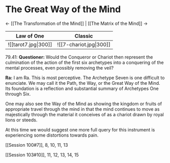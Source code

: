 # The Great Way of the Mind
<- [[The Transformation of the Mind]] | [[The Matrix of the Mind]] ->

| Law of One           | Classic                 |
| -------------------- | ----------------------- |
| ![[tarot7.jpg\|300]] | ![[7-chariot.jpg\|300]] |

79.41: **Questioner:** Would the Conqueror or Chariot then represent the culmination of the action of the first six archetypes into a conquering of the mental processes, even possibly removing the veil?

**Ra:** I am Ra. This is most perceptive. The Archetype Seven is one difficult to enunciate. We may call it the Path, the Way, or the Great Way of the Mind. Its foundation is a reflection and substantial summary of Archetypes One through Six.  
  
One may also see the Way of the Mind as showing the kingdom or fruits of appropriate travel through the mind in that the mind continues to move as majestically through the material it conceives of as a chariot drawn by royal lions or steeds.  
  
At this time we would suggest one more full query for this instrument is experiencing some distortions towards pain.

[[Session 100#7]], 8, 10, 11, 13

[[Session 103#10]], 11, 12, 13, 14, 15